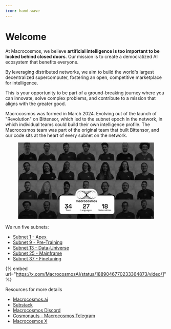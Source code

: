 ```yaml
---
icon: hand-wave
---
```


# Welcome

At Macrocosmos, we believe **artificial intelligence is too important to be locked behind closed doors**. Our mission is to create a democratized AI ecosystem that benefits everyone.

By leveraging distributed networks, we aim to build the world's largest decentralized supercomputer, fostering an open, competitive marketplace for intelligence.

This is your opportunity to be part of a ground-breaking journey where you can innovate, solve complex problems, and contribute to a mission that aligns with the greater good.

Macrocosmos was formed in March 2024. Evolving out of the launch of "Revolution" on Bittensor, which led to the subnet epoch in the network, in which individual teams could build their own intelligence profile. The Macrocosmos team was part of the original team that built Bittensor, and our code sits at the heart of every subnet on the network.

<figure><img src=".gitbook/assets/Screenshot 2025-03-07 at 11.28.14.png" alt=""><figcaption></figcaption></figure>

We run five subnets:

* [Subnet 1 - Apex](subnets/subnet-1-apex/)
* [Subnet 9 - Pre-Training](broken-reference)
* [Subnet 13 - Data-Universe](subnets/subnet-13-data-universe/)
* [Subnet 25 - Mainframe](subnets/subnet-25-mainframe/)
* [Subnet 37 - Finetuning](subnet-37-finetuning/)

{% embed url="https://x.com/MacrocosmosAI/status/1889046770233364873/video/1" %}

Resources for more details

* [Macrocosmos.ai](https://www.macrocosmos.ai/)
* [Substack](https://macrocosmosai.substack.com/)
* [Macrocosmos Discord](https://discord.com/channels/1238450997848707082)
* [Cosmonauts - Macrocosmos Telegram](https://t.me/macrocosmosai)
* [Macrocosmos X](https://x.com/MacrocosmosAI)

